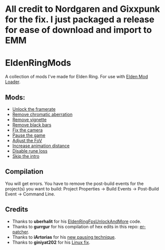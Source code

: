 # All credit to Nordgaren and Gixxpunk for the fix. I just packaged a release for ease of download and import to EMM

# EldenRingMods
A collection of mods I've made for Elden Ring. For use with [Elden Mod Loader](https://www.nexusmods.com/eldenring/mods/117).

## Mods:
- [Unlock the framerate](https://www.nexusmods.com/eldenring/mods/216)
- [Remove chromatic aberration](https://www.nexusmods.com/eldenring/mods/179)
- [Remove vignette](https://www.nexusmods.com/eldenring/mods/177)
- [Remove black bars](https://www.nexusmods.com/eldenring/mods/175)
- [Fix the camera](https://www.nexusmods.com/eldenring/mods/118)
- [Pause the game](https://www.nexusmods.com/eldenring/mods/43)
- [Adjust the FoV](https://www.nexusmods.com/eldenring/mods/325)
- [Increase animation distance](https://www.nexusmods.com/eldenring/mods/349)
- [Disable rune loss](https://www.nexusmods.com/eldenring/mods/376)
- [Skip the intro](https://www.nexusmods.com/eldenring/mods/421)

## Compilation
You will get errors. You have to remove the post-build events for the project(s) you want to build: Project Properties -> Build Events -> Post-Build Event -> Command Line.

## Credits
- Thanks to **uberhalit** for his [EldenRingFpsUnlockAndMore](https://github.com/uberhalit/EldenRingFpsUnlockAndMore) code.
- Thanks to **gurrgur** for his compilation of hex edits in this repo: [er-patcher](https://github.com/gurrgur/er-patcher).
- Thanks to **iArtorias** for his [new pausing technique](https://github.com/iArtorias/elden_pause).
- Thanks to **giniyat202** for his [Linux fix](https://github.com/techiew/EldenRingMods/pull/9).
